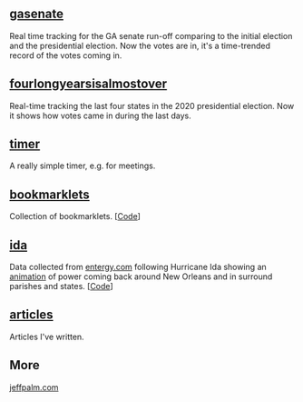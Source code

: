 [//]: # (Title: spudtrooper)

## [gasenate](/gasenate/both.html)

Real time tracking for the GA senate run-off comparing to the initial
election and the presidential election. Now the votes are in, it's a
time-trended record of the votes coming in.

## [fourlongyearsisalmostover](/fourlongyearsisalmostover)

Real-time tracking the last four states in the 2020 presidential
election. Now it shows how votes came in during the last days.

## [timer](/timer)

A really simple timer, e.g. for meetings.

## [bookmarklets](/bookmarklets)

Collection of bookmarklets. [[Code](https://github.com/spudtrooper/bookmarklets)]

## [ida](/ida)

Data collected from [entergy.com](http://entergy.com) following Hurricane Ida
showing an [animation](html/animate.html#autoplay=1&speed=100) of power coming 
back around New Orleans and in surround parishes and states.
[[Code](https://github.com/spudtrooper/etrviewoutage)]

## [articles](/articles)

Articles I've written.

## More
    
[jeffpalm.com](http://jeffpalm.com)